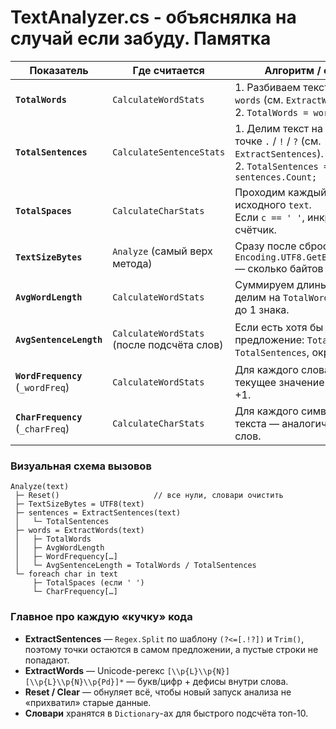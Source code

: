 # TextAnalyzer.cs - объяснялка на случай если забуду. Памятка

| Показатель | Где считается | Алгоритм / формула | Ключевой фрагмент кода |
|------------|---------------|--------------------|-------------------------|
| **`TotalWords`** | `CalculateWordStats` | 1. Разбиваем текст на список `words` (см. `ExtractWords`).<br>2. `TotalWords = words.Count;` | ```csharp\nTotalWords = words.Count;\n``` |
| **`TotalSentences`** | `CalculateSentenceStats` | 1. Делим текст на `sentences` по точке `.` / `!` / `?` (см. `ExtractSentences`).<br>2. `TotalSentences = sentences.Count;` | ```csharp\nTotalSentences = sentences.Count;\n``` |
| **`TotalSpaces`** | `CalculateCharStats` | Проходим каждый символ исходного `text`.<br> Если `c == ' '`, инкрементируем счётчик. | ```csharp\nif (c == ' ') TotalSpaces++;\n``` |
| **`TextSizeBytes`** | `Analyze` (самый верх метода) | Сразу после сброса: `Encoding.UTF8.GetByteCount(text)` — сколько байтов в UTF-8. | ```csharp\nTextSizeBytes = Encoding.UTF8.GetByteCount(text);\n``` |
| **`AvgWordLength`** | `CalculateWordStats` | Суммируем длины всех слов → делим на `TotalWords`, округляем до 1 знака. | ```csharp\nAvgWordLength = Math.Round((double)charSum / TotalWords, 1);\n``` |
| **`AvgSentenceLength`** | `CalculateWordStats` (после подсчёта слов) | Если есть хотя бы одно предложение: `TotalWords / TotalSentences`, округление до 1. | ```csharp\nif (TotalSentences > 0)\n    AvgSentenceLength = Math.Round((double)TotalWords / TotalSentences, 1);\n``` |
| **`WordFrequency`** (`_wordFreq`) | `CalculateWordStats` | Для каждого слова: берём текущее значение (0, если нет) и +1. | ```csharp\nint cur; _wordFreq.TryGetValue(word, out cur);\n_wordFreq[word] = cur + 1;\n``` |
| **`CharFrequency`** (`_charFreq`) | `CalculateCharStats` | Для каждого символа исходного текста — аналогично словарю слов. | ```csharp\nint cur; _charFreq.TryGetValue(c, out cur);\n_charFreq[c] = cur + 1;\n``` |

### Визуальная схема вызовов

```
Analyze(text)
 ├─ Reset()                     // все нули, словари очистить
 ├─ TextSizeBytes = UTF8(text)
 ├─ sentences = ExtractSentences(text)
 │   └─ TotalSentences
 ├─ words = ExtractWords(text)
 │   ├─ TotalWords
 │   ├─ AvgWordLength
 │   ├─ WordFrequency[…]
 │   └─ AvgSentenceLength = TotalWords / TotalSentences
 └─ foreach char in text
     ├─ TotalSpaces (если ' ')
     └─ CharFrequency[…]
```

### Главное про каждую «кучку» кода

* **ExtractSentences** — `Regex.Split` по шаблону `(?<=[.!?])` и `Trim()`, поэтому точки остаются в самом предложении, а пустые строки не попадают.
* **ExtractWords** — Unicode-регекс `[\\p{L}\\p{N}][\\p{L}\\p{N}\\p{Pd}]*` — букв/цифр + дефисы внутри слова.
* **Reset / Clear** — обнуляет всё, чтобы новый запуск анализа не «прихватил» старые данные.
* **Словари** хранятся в `Dictionary`-ах для быстрого подсчёта топ-10.

